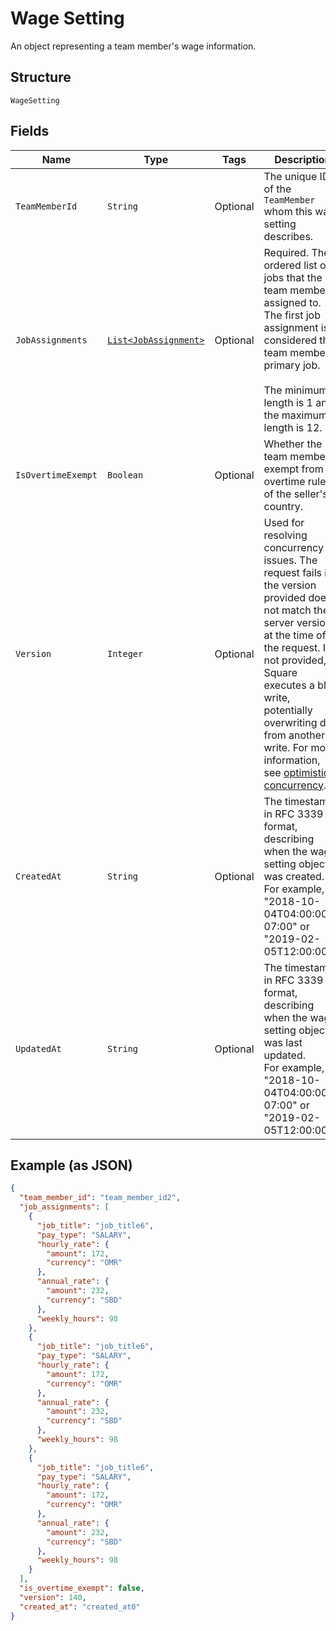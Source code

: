 
# Wage Setting

An object representing a team member's wage information.

## Structure

`WageSetting`

## Fields

| Name | Type | Tags | Description | Getter |
|  --- | --- | --- | --- | --- |
| `TeamMemberId` | `String` | Optional | The unique ID of the `TeamMember` whom this wage setting describes. | String getTeamMemberId() |
| `JobAssignments` | [`List<JobAssignment>`](../../doc/models/job-assignment.md) | Optional | Required. The ordered list of jobs that the team member is assigned to.<br>The first job assignment is considered the team member's primary job.<br><br>The minimum length is 1 and the maximum length is 12. | List<JobAssignment> getJobAssignments() |
| `IsOvertimeExempt` | `Boolean` | Optional | Whether the team member is exempt from the overtime rules of the seller's country. | Boolean getIsOvertimeExempt() |
| `Version` | `Integer` | Optional | Used for resolving concurrency issues. The request fails if the version<br>provided does not match the server version at the time of the request. If not provided,<br>Square executes a blind write, potentially overwriting data from another write. For more information,<br>see [optimistic concurrency](https://developer.squareup.com/docs/working-with-apis/optimistic-concurrency). | Integer getVersion() |
| `CreatedAt` | `String` | Optional | The timestamp, in RFC 3339 format, describing when the wage setting object was created.<br>For example, "2018-10-04T04:00:00-07:00" or "2019-02-05T12:00:00Z". | String getCreatedAt() |
| `UpdatedAt` | `String` | Optional | The timestamp, in RFC 3339 format, describing when the wage setting object was last updated.<br>For example, "2018-10-04T04:00:00-07:00" or "2019-02-05T12:00:00Z". | String getUpdatedAt() |

## Example (as JSON)

```json
{
  "team_member_id": "team_member_id2",
  "job_assignments": [
    {
      "job_title": "job_title6",
      "pay_type": "SALARY",
      "hourly_rate": {
        "amount": 172,
        "currency": "OMR"
      },
      "annual_rate": {
        "amount": 232,
        "currency": "SBD"
      },
      "weekly_hours": 98
    },
    {
      "job_title": "job_title6",
      "pay_type": "SALARY",
      "hourly_rate": {
        "amount": 172,
        "currency": "OMR"
      },
      "annual_rate": {
        "amount": 232,
        "currency": "SBD"
      },
      "weekly_hours": 98
    },
    {
      "job_title": "job_title6",
      "pay_type": "SALARY",
      "hourly_rate": {
        "amount": 172,
        "currency": "OMR"
      },
      "annual_rate": {
        "amount": 232,
        "currency": "SBD"
      },
      "weekly_hours": 98
    }
  ],
  "is_overtime_exempt": false,
  "version": 140,
  "created_at": "created_at0"
}
```

